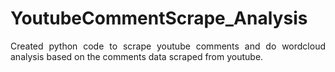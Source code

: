 # YoutubeCommentScrape_Analysis

<p align = 'justify'>Created python code to scrape youtube comments and do wordcloud analysis based on the comments data scraped from youtube.</p>
